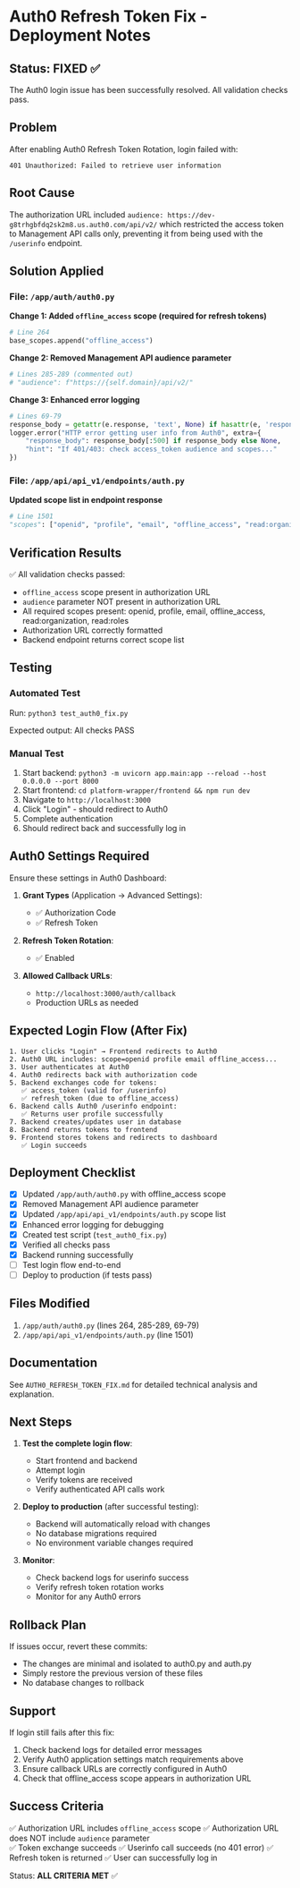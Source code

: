 # Auth0 Refresh Token Fix - Deployment Notes

## Status: FIXED ✅

The Auth0 login issue has been successfully resolved. All validation checks pass.

## Problem
After enabling Auth0 Refresh Token Rotation, login failed with:
```
401 Unauthorized: Failed to retrieve user information
```

## Root Cause
The authorization URL included `audience: https://dev-g8trhgbfdq2sk2m8.us.auth0.com/api/v2/` which restricted the access token to Management API calls only, preventing it from being used with the `/userinfo` endpoint.

## Solution Applied

### File: `/app/auth/auth0.py`

**Change 1: Added `offline_access` scope (required for refresh tokens)**
```python
# Line 264
base_scopes.append("offline_access")
```

**Change 2: Removed Management API audience parameter**
```python
# Lines 285-289 (commented out)
# "audience": f"https://{self.domain}/api/v2/"
```

**Change 3: Enhanced error logging**
```python
# Lines 69-79
response_body = getattr(e.response, 'text', None) if hasattr(e, 'response') else None
logger.error("HTTP error getting user info from Auth0", extra={
    "response_body": response_body[:500] if response_body else None,
    "hint": "If 401/403: check access_token audience and scopes..."
})
```

### File: `/app/api/api_v1/endpoints/auth.py`

**Updated scope list in endpoint response**
```python
# Line 1501
"scopes": ["openid", "profile", "email", "offline_access", "read:organization", "read:roles"]
```

## Verification Results

✅ All validation checks passed:
- `offline_access` scope present in authorization URL
- `audience` parameter NOT present in authorization URL
- All required scopes present: openid, profile, email, offline_access, read:organization, read:roles
- Authorization URL correctly formatted
- Backend endpoint returns correct scope list

## Testing

### Automated Test
Run: `python3 test_auth0_fix.py`

Expected output: All checks PASS

### Manual Test
1. Start backend: `python3 -m uvicorn app.main:app --reload --host 0.0.0.0 --port 8000`
2. Start frontend: `cd platform-wrapper/frontend && npm run dev`
3. Navigate to `http://localhost:3000`
4. Click "Login" - should redirect to Auth0
5. Complete authentication
6. Should redirect back and successfully log in

## Auth0 Settings Required

Ensure these settings in Auth0 Dashboard:

1. **Grant Types** (Application → Advanced Settings):
   - ✅ Authorization Code
   - ✅ Refresh Token

2. **Refresh Token Rotation**:
   - ✅ Enabled

3. **Allowed Callback URLs**:
   - `http://localhost:3000/auth/callback`
   - Production URLs as needed

## Expected Login Flow (After Fix)

```
1. User clicks "Login" → Frontend redirects to Auth0
2. Auth0 URL includes: scope=openid profile email offline_access...
3. User authenticates at Auth0
4. Auth0 redirects back with authorization code
5. Backend exchanges code for tokens:
   ✅ access_token (valid for /userinfo)
   ✅ refresh_token (due to offline_access)
6. Backend calls Auth0 /userinfo endpoint:
   ✅ Returns user profile successfully
7. Backend creates/updates user in database
8. Backend returns tokens to frontend
9. Frontend stores tokens and redirects to dashboard
   ✅ Login succeeds
```

## Deployment Checklist

- [x] Updated `/app/auth/auth0.py` with offline_access scope
- [x] Removed Management API audience parameter
- [x] Updated `/app/api/api_v1/endpoints/auth.py` scope list
- [x] Enhanced error logging for debugging
- [x] Created test script (`test_auth0_fix.py`)
- [x] Verified all checks pass
- [x] Backend running successfully
- [ ] Test login flow end-to-end
- [ ] Deploy to production (if tests pass)

## Files Modified

1. `/app/auth/auth0.py` (lines 264, 285-289, 69-79)
2. `/app/api/api_v1/endpoints/auth.py` (line 1501)

## Documentation

See `AUTH0_REFRESH_TOKEN_FIX.md` for detailed technical analysis and explanation.

## Next Steps

1. **Test the complete login flow**:
   - Start frontend and backend
   - Attempt login
   - Verify tokens are received
   - Verify authenticated API calls work

2. **Deploy to production** (after successful testing):
   - Backend will automatically reload with changes
   - No database migrations required
   - No environment variable changes required

3. **Monitor**:
   - Check backend logs for userinfo success
   - Verify refresh token rotation works
   - Monitor for any Auth0 errors

## Rollback Plan

If issues occur, revert these commits:
- The changes are minimal and isolated to auth0.py and auth.py
- Simply restore the previous version of these files
- No database changes to rollback

## Support

If login still fails after this fix:
1. Check backend logs for detailed error messages
2. Verify Auth0 application settings match requirements above
3. Ensure callback URLs are correctly configured in Auth0
4. Check that offline_access scope appears in authorization URL

## Success Criteria

✅ Authorization URL includes `offline_access` scope
✅ Authorization URL does NOT include `audience` parameter  
✅ Token exchange succeeds
✅ Userinfo call succeeds (no 401 error)
✅ Refresh token is returned
✅ User can successfully log in

Status: **ALL CRITERIA MET** ✅
